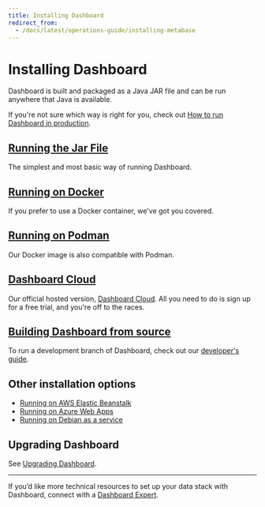 ```yaml
---
title: Installing Dashboard
redirect_from:
  - /docs/latest/operations-guide/installing-metabase
---
```


# Installing Dashboard

Dashboard is built and packaged as a Java JAR file and can be run anywhere that Java is available.

If you're not sure which way is right for you, check out [How to run Dashboard in production](https://www.metabase.com/blog/how-to-run-metabase-in-production).

## [Running the Jar File](running-the-metabase-jar-file.md)

The simplest and most basic way of running Dashboard.

## [Running on Docker](running-metabase-on-docker.md)

If you prefer to use a Docker container, we've got you covered.

## [Running on Podman](running-metabase-on-podman.md)

Our Docker image is also compatible with Podman.

## [Dashboard Cloud](https://www.metabase.com/pricing)

Our official hosted version, [Dashboard Cloud](https://www.metabase.com/pricing). All you need to do is sign up for a free trial, and you're off to the races.

## [Building Dashboard from source](../developers-guide/start.md)

To run a development branch of Dashboard, check out our [developer's guide](../developers-guide/start.md).

## Other installation options

- [Running on AWS Elastic Beanstalk](running-metabase-on-elastic-beanstalk.md)
- [Running on Azure Web Apps](running-metabase-on-azure.md)
- [Running on Debian as a service](running-metabase-on-debian.md)

## Upgrading Dashboard

See [Upgrading Dashboard](upgrading-metabase.md).

*** 

If you’d like more technical resources to set up your data stack with Dashboard, connect with a [Dashboard Expert](https://www.metabase.com/partners/).
